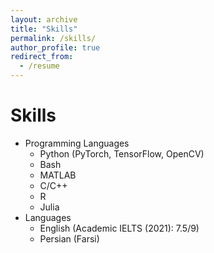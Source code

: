 ```yaml
---
layout: archive
title: "Skills"
permalink: /skills/
author_profile: true
redirect_from:
  - /resume
---
```


Skills
======
* Programming Languages
  * Python (PyTorch, TensorFlow, OpenCV)
  * Bash
  * MATLAB
  * C/C++
  * R
  * Julia
* Languages
  * English (Academic IELTS (2021): 7.5/9)
  * Persian (Farsi)
